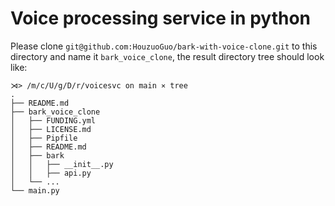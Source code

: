 # Voice processing service in python

Please clone `git@github.com:HouzuoGuo/bark-with-voice-clone.git` to this
directory and name it `bark_voice_clone`, the result directory tree should look
like:

```
⋊> /m/c/U/g/D/r/voicesvc on main ⨯ tree
.
├── README.md
├── bark_voice_clone
│   ├── FUNDING.yml
│   ├── LICENSE.md
│   ├── Pipfile
│   ├── README.md
│   ├── bark
│   │   ├── __init__.py
│   │   ├── api.py
│   └── ...
└── main.py
```
